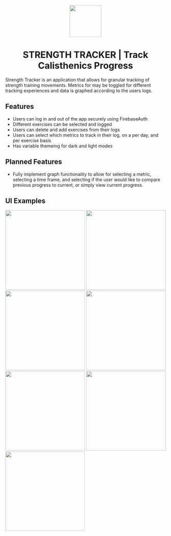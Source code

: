 <center>
  <img src="https://user-images.githubusercontent.com/97764140/179423277-a956bb72-5ef0-43bb-b562-732214a55da1.jpg" width="100" height = "100">
<h1 align ="center">STRENGTH TRACKER | Track Calisthenics Progress</h1>
</center>
 
Strength Tracker is an application that allows for granular tracking of strength training movements. Metrics for may be toggled for different tracking experiences and data is graphed according to the users logs.  

## Features
* Users can log in and out of the app securely using FirebaseAuth
* Different exercises can be selected and logged
* Users can delete and add exercises from their logs
* Users can select which metrics to track in their log, on a per day, and per exercise basis
* Has variable themeing for dark and light modes

## Planned Features
* Fully implement graph functionality to allow for selecting a metric, selecting a time frame, and selecting if the user would like to compare previous progress to current, or simply view current progress. 
   
   
## UI Examples   
<img width="250px" src="https://user-images.githubusercontent.com/97764140/179376139-b6525901-e70b-4b40-96b9-200f78dd5314.png"> <img width="250px" src="https://user-images.githubusercontent.com/97764140/179378823-bb6089e3-9522-4845-8f8c-a9411c8b314e.png"> <img width="250px" src="https://user-images.githubusercontent.com/97764140/179382741-2c53427e-9189-4842-808d-6c2f38b5c6d7.png"> 
<img width = "250px" img src="https://user-images.githubusercontent.com/97764140/179382557-ec086509-5d3c-4f3e-8893-196df7d48f43.png"> <img width = "250px" img src= "https://user-images.githubusercontent.com/97764140/179382597-9f9c9257-8574-49b1-8370-90a68e1e2087.png"/> <img width = "250px" img src= "https://user-images.githubusercontent.com/97764140/179382689-1cff234a-9e33-49fb-b6f2-4c4f1fde7511.png"/> <img width = "250px" img src= "https://user-images.githubusercontent.com/97764140/179382690-af982c78-a3e2-4c10-afe4-1a73e43315d1.png"/>





